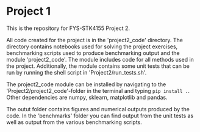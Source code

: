 # Project 1

This is the repository for FYS-STK4155 Project 2.

All code created for the project is in the 'project2_code' directory. The directory contains notebooks used for solving the project exercises, benchmarking scripts used to produce benchmarking output and the module 'project2_code'. The module includes code for all methods used in the project. Additionally, the module contains some unit tests that can be run by running the shell script in 'Project2/run_tests.sh'.

The project2_code module can be installed by navigating to the 'Project2/project2_code'-folder in the terminal and typing ```pip install .```. Other dependencies are numpy, sklearn, matplotlib and pandas.

The outut folder contains figures and numerical outputs produced by the code. In the 'benchmarks' folder you can find output from the unit tests as well as output from the various benchmarking scripts.
